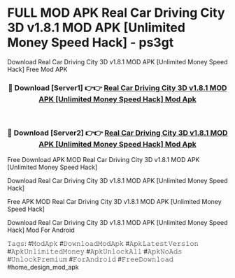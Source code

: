 # FULL MOD APK Real Car Driving City 3D v1.8.1 MOD APK [Unlimited Money Speed Hack] - ps3gt
Download Real Car Driving City 3D v1.8.1 MOD APK [Unlimited Money Speed Hack] Free Mod APK

<div align="center">
<h3>🔴 Download [Server1] 👉👉 <a href="https://apk-comot.site?title=Real_Car_Driving_City_3D_v1.8.1_MOD_APK_[Unlimited_Money_Speed_Hack]">Real Car Driving City 3D v1.8.1 MOD APK [Unlimited Money Speed Hack] Mod Apk</a></h3><br>

<h3>🔴 Download [Server2] 👉👉 <a href="https://apk-comot.site?title=Real_Car_Driving_City_3D_v1.8.1_MOD_APK_[Unlimited_Money_Speed_Hack]">Real Car Driving City 3D v1.8.1 MOD APK [Unlimited Money Speed Hack] Mod Apk</a></h3>
</div>


Free Download APK MOD Real Car Driving City 3D v1.8.1 MOD APK [Unlimited Money Speed Hack]

Download Real Car Driving City 3D v1.8.1 MOD APK [Unlimited Money Speed Hack] 

Free APK MOD Real Car Driving City 3D v1.8.1 MOD APK [Unlimited Money Speed Hack] 

Download Real Car Driving City 3D v1.8.1 MOD APK [Unlimited Money Speed Hack] Mod For Android

𝚃𝚊𝚐𝚜: #𝙼𝚘𝚍𝙰𝚙𝚔 #𝙳𝚘𝚠𝚗𝚕𝚘𝚊𝚍𝙼𝚘𝚍𝙰𝚙𝚔 #𝙰𝚙𝚔𝙻𝚊𝚝𝚎𝚜𝚝𝚅𝚎𝚛𝚜𝚒𝚘𝚗 #𝙰𝚙𝚔𝚄𝚗𝚕𝚒𝚖𝚒𝚝𝚎𝚍𝙼𝚘𝚗𝚎𝚢 #𝙰𝚙𝚔𝚄𝚗𝚕𝚘𝚌𝚔𝙰𝚕𝚕 #𝙰𝚙𝚔𝙽𝚘𝙰𝚍𝚜 #𝚄𝚗𝚕𝚘𝚌𝚔𝙿𝚛𝚎𝚖𝚒𝚞𝚖 #𝙵𝚘𝚛𝙰𝚗𝚍𝚛𝚘𝚒𝚍 #𝙵𝚛𝚎𝚎𝙳𝚘𝚠𝚗𝚕𝚘𝚊𝚍 #home_design_mod_apk